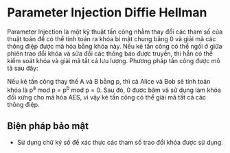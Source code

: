 # Parameter Injection Diffie Hellman

Parameter Injection là một kỹ thuật tấn công nhằm thay đổi các tham số của thuật toán để có thể tính toán ra khóa bí mật chung bằng 0 và giải mã các thông điệp được mã hóa bằng khóa này.
Nếu kẻ tấn công có thể ngồi ở giữa phiên trao đổi khóa và sửa đổi các thông báo được truyền, thì hắn có thể kiểm soát khóa và giải mã tất cả lưu lượng. Phương pháp tấn công được mô tả sau đây:


Nếu kẻ tấn công thay thế A và B bằng p, thì cả Alice và Bob sẽ tính toán khóa là p<sup>a</sup> mod p  = p<sup>b</sup> mod p = 0. Sau đó, 0 được băm và sử dụng làm khóa đối xứng cho mã hóa AES, vì vậy kẻ tấn công có thể giải mã tất cả các thông điệp.

## Biện pháp bảo mật
- Sử dụng chữ ký số để xác thực các tham số trao đổi khóa được sử dụng.
